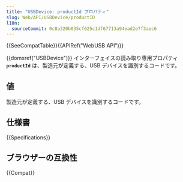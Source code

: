 ```yaml
---
title: "USBDevice: productId プロパティ"
slug: Web/API/USBDevice/productID
l10n:
  sourceCommit: 0c8a320b035cf625c1df67713a94ead2e7f3aec6
---
```


{{SeeCompatTable}}{{APIRef("WebUSB API")}}

{{domxref("USBDevice")}} インターフェイスの読み取り専用プロパティ **`productId`** は、製造元が定義する、USB デバイスを識別するコードです。

## 値

製造元が定義する、USB デバイスを識別するコードです。

## 仕様書

{{Specifications}}

## ブラウザーの互換性

{{Compat}}
